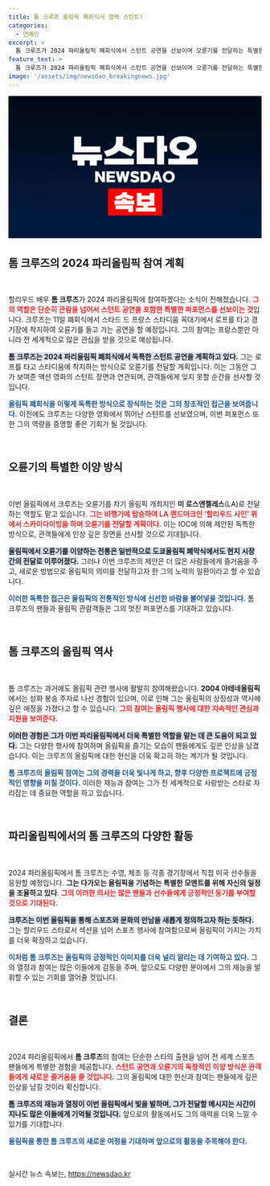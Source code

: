 ```yaml
---
title: 톰 크루즈 올림픽 폐회식서 깜짝 스턴트!
categories:
  - 연예인
excerpt: >
  톰 크루즈가 2024 파리올림픽 폐회식에서 스턴트 공연을 선보이며 오륜기를 전달하는 특별한 퍼포먼스를 준비 중이다! 스카이다이빙과 로프 퍼포먼스로 화려한 모습을 뽐내는 그의 무대, 놓치지 마세요!
feature_text: >
  톰 크루즈가 2024 파리올림픽 폐회식에서 스턴트 공연을 선보이며 오륜기를 전달하는 특별한 퍼포먼스를 준비 중이다! 스카이다이빙과 로프 퍼포먼스로 화려한 모습을 뽐내는 그의 무대, 놓치지 마세요!
image: '/assets/img/newsdao_breakingnews.jpg'
---
```


<p><img src="/assets/img/newsdao_breakingnews.jpg" alt="implanttips 속보" /></p>

<h2 data-ke-size="size26">톰 크루즈의 2024 파리올림픽 참여 계획</h2>

<p data-ke-size="size16">&nbsp;</p>

<p>할리우드 배우 <b>톰 크루즈</b>가 2024 파리올림픽에 참여하겠다는 소식이 전해졌습니다. <b><span style="color: #ee2323;">그의 역할은 단순히 관람을 넘어서 스턴트 공연을 포함한 특별한 퍼포먼스를 선보이는 것</span></b>입니다. 크루즈는 11일 폐회식에서 스타드 드 프랑스 스타디움 꼭대기에서 로프를 타고 경기장에 착지하여 오륜기를 들고 가는 공연을 할 예정입니다. 그의 참여는 프랑스뿐만 아니라 전 세계적으로 많은 관심을 받을 것으로 예상됩니다. </p>

<p><b><span style="background-color: #21538527;">톰 크루즈는 2024 파리올림픽 폐회식에서 독특한 스턴트 공연을 계획하고 있다.</span></b> 그는 로프를 타고 스타디움에 착지하는 방식으로 오륜기를 전달할 계획입니다. 이는 그동안 그가 보여준 액션 영화의 스턴트 장면과 연관되며, 관객들에게 잊지 못할 순간을 선사할 것입니다. </p>

<p><b><span style="color: #1a5490;">올림픽 폐회식을 이렇게 독특한 방식으로 장식하는 것은 그의 창조적인 접근을 보여줍니다.</span></b> 이전에도 크루즈는 다양한 영화에서 뛰어난 스턴트를 선보였으며, 이번 퍼포먼스 또한 그의 역량을 증명할 좋은 기회가 될 것입니다. </p>

<p data-ke-size="size16">&nbsp;</p>

<h2 data-ke-size="size26">오륜기의 특별한 이양 방식</h2>

<p data-ke-size="size16">&nbsp;</p>

<p>이번 올림픽에서 크루즈는 오륜기를 차기 올림픽 개최지인 <b>미 로스앤젤레스</b>(LA)로 전달하는 역할도 맡고 있습니다. <b><span style="color: #ee2323;">그는 비행기에 탑승하여 LA 랜드마크인 ‘할리우드 사인’ 위에서 스카이다이빙을 하며 오륜기를 전달할 계획이다.</span></b> 이는 IOC에 의해 제안된 독특한 방식으로, 관객들에게 인상 깊은 장면을 선사할 것으로 기대됩니다. </p>

<p><b><span style="background-color: #21538527;">올림픽에서 오륜기를 이양하는 전통은 일반적으로 도쿄올림픽 폐막식에서도 현지 시장 간의 전달로 이루어졌다.</span></b> 그러나 이번 크루즈의 제안은 더 많은 사람들에게 즐거움을 주고, 새로운 방법으로 올림픽의 의미를 전달하고자 한 그의 노력의 일환이라고 할 수 있습니다. </p>

<p><b><span style="color: #1a5490;">이러한 독특한 접근은 올림픽의 전통적인 방식에 신선한 바람을 불어넣을 것입니다.</span></b> 톰 크루즈의 팬들과 올림픽 관람객들은 그의 멋진 퍼포먼스를 기대하고 있습니다. </p>

<p data-ke-size="size16">&nbsp;</p>

<h2 data-ke-size="size26">톰 크루즈의 올림픽 역사</h2>

<p data-ke-size="size16">&nbsp;</p>

<p>톰 크루즈는 과거에도 올림픽 관련 행사에 활발히 참여해왔습니다. <b>2004 아테네올림픽</b>에서는 성화 봉송 주자로 나선 경험이 있으며, 이로 인해 그는 올림픽의 상징성과 역사에 깊은 애정을 가졌다고 할 수 있습니다. <b><span style="color: #ee2323;">그의 참여는 올림픽 행사에 대한 지속적인 관심과 지원을 보여준다.</span></b></p>

<p><b><span style="background-color: #21538527;">이러한 경험은 그가 이번 파리올림픽에서 더욱 특별한 역할을 맡는 데 큰 도움이 되고 있다.</span></b> 그는 다양한 행사에 참여하며 올림픽을 즐기는 모습이 팬들에게도 깊은 인상을 남겼습니다. 이는 크루즈의 올림픽에 대한 헌신을 더욱 확고히 하는 계기가 될 것입니다.</p>

<p><b><span style="color: #1a5490;">톰 크루즈의 올림픽 참여는 그의 경력을 더욱 빛나게 하고, 향후 다양한 프로젝트에 긍정적인 영향을 미칠 것이다.</span></b> 이러한 재능과 참여는 그가 전 세계적으로 사랑받는 스타로 자리잡는 데 중요한 역할을 하고 있습니다. </p>

<p data-ke-size="size16">&nbsp;</p>

<h2 data-ke-size="size26">파리올림픽에서의 톰 크루즈의 다양한 활동</h2>

<p data-ke-size="size16">&nbsp;</p>

<p>2024 파리올림픽에서 톰 크루즈는 수영, 체조 등 각종 경기장에서 직접 미국 선수들을 응원할 예정입니다. <b>그는 다가오는 올림픽을 기념하는 특별한 모멘트를 위해 자신의 일정을 조율하고 있다</b>. <b><span style="color: #ee2323;">그의 이러한 의사는 많은 팬들과 선수들에게 긍정적인 동기를 부여할 것으로 기대된다.</span></b></p>

<p><b><span style="background-color: #21538527;">크루즈는 이번 올림픽을 통해 스포츠와 문화의 만남을 새롭게 정의하고자 하는 듯하다.</span></b> 그는 할리우드 스타로서 섹션을 넘어 스포츠 행사에 참여함으로써 올림픽이 가지는 가치를 더욱 확장하고 있습니다. </p>

<p><b><span style="color: #1a5490;">이처럼 톰 크루즈는 올림픽의 긍정적인 이미지를 더욱 널리 알리는 데 기여하고 있다.</span></b> 그의 열정과 참여는 많은 이들에게 감동을 주며, 앞으로도 다양한 분야에서 그의 재능을 발휘할 수 있는 기회를 열어줄 것입니다. </p>

<p data-ke-size="size16">&nbsp;</p>

<h2 data-ke-size="size26">결론</h2>

<p data-ke-size="size16">&nbsp;</p>

<p>2024 파리올림픽에서 <b>톰 크루즈</b>의 참여는 단순한 스타의 출현을 넘어 전 세계 스포츠 팬들에게 특별한 경험을 제공합니다. <b><span style="color: #ee2323;">스턴트 공연과 오륜기의 독창적인 이양 방식은 관객들에게 새로운 즐거움을 줄 것입니다.</span></b> 그의 올림픽에 대한 헌신과 참여는 팬들에게 깊은 인상을 남길 것이라 확신합니다. </p>

<p><b><span style="background-color: #21538527;">톰 크루즈의 재능과 열정이 이번 올림픽에서 빛을 발하며, 그가 전달할 메시지는 시간이 지나도 많은 이들에게 기억될 것입니다.</span></b> 앞으로의 활동에서도 그의 매력을 더욱 느낄 수 있기를 기대합니다. </p>

<p><b><span style="color: #1a5490;">올림픽을 통한 톰 크루즈의 새로운 여정을 기대하며 앞으로의 활동을 주목해야 한다.</span></b></p>

<p data-ke-size="size16">&nbsp;</p>
실시간 뉴스 속보는, <a href="https://newsdao.kr" rel="dofollow">https://newsdao.kr</a>


